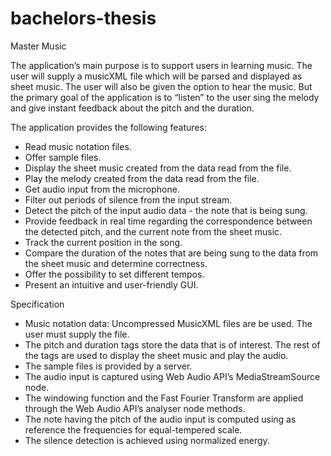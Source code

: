 # bachelors-thesis

Master Music

The application’s main purpose is to support users in learning music. The user will supply a musicXML file which will be parsed and displayed as sheet music. The user will also be given the option to hear the music. But the primary goal of the application is to “listen” to the user sing the melody and give instant feedback about the pitch and the duration. 

The application provides the following features:

- Read music notation files.
- Offer sample files.
- Display the sheet music created from the data read from the file.
- Play the melody created from the data read from the file.
- Get audio input from the microphone.
- Filter out periods of silence from the input stream.
- Detect the pitch of the input audio data - the note that is being sung.
- Provide feedback in real time regarding the correspondence between the detected pitch, and the current note from the sheet music.
- Track the current position in the song.
- Compare the duration of the notes that are being sung to the data from the sheet music and determine correctness.
- Offer the possibility to set different tempos.
- Present an intuitive and user-friendly GUI.

Specification

- Music notation data: Uncompressed MusicXML files are be used. The user must supply the file.
- The pitch and duration tags store the data that is of interest. The rest of the tags are used to display the sheet music and play the audio.
- The sample files is provided by a server.
- The audio input is captured using Web Audio API’s MediaStreamSource node.
- The windowing function and the Fast Fourier Transform are applied through the Web Audio API’s analyser node methods.
- The note having the pitch of the audio input is computed using as reference the frequencies for equal-tempered scale. 
- The silence detection is achieved using normalized energy.
